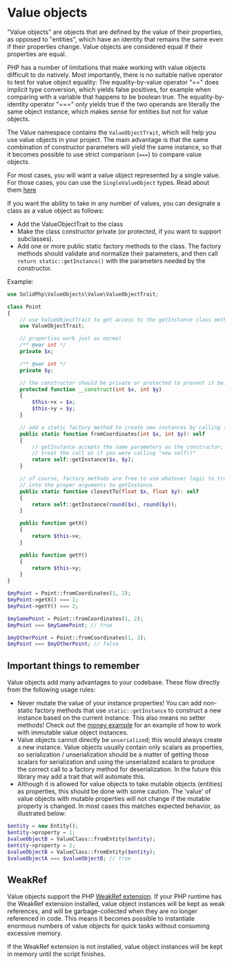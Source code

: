 Value objects
=============

"Value objects" are objects that are defined by the value of their properties, 
as opposed to "entities", which have an identity that remains the same even if their properties change.
Value objects are considered equal if their properties are equal.

PHP has a number of limitations that make working with value objects difficult to do natively.
Most importantly, there is no suitable native operator to test for value object equality: The equality-by-value operator "=="
does implicit type conversion, which yields false positives, for example when comparing with a variable
that happens to be boolean true. The equality-by-identity operator "===" only yields true if the two operands
are literally the same object instance, which makes sense for entities but not for value objects.

The Value namespace contains the `ValueObjectTrait`, which will help you use value objects in your project.
The main advantage is that the same combination of constructor parameters will yield the same instance,
so that it becomes possible to use strict comparison (`===`) to compare value objects.

For most cases, you will want a value object represented by a single value. For those cases,
you can use the `SingleValueObject` types. Read about them [here](single-value-objects.md)

If you want the ability to take in any number of values, you can designate a class as a value object as follows:
- Add the ValueObjectTrait to the class
- Make the class constructor private (or protected, if you want to support subclasses).
- Add one or more public static factory methods to the class. The factory methods should validate and normalize
their parameters, and then call `return static::getInstance()` with the parameters needed by the constructor.

Example:
```php
use SolidPhp\ValueObjects\Value\ValueObjectTrait;

class Point
{
    // use ValueObjectTrait to get access to the getInstance class method to use in your factory methods
    use ValueObjectTrait;

    // properties work just as normal
    /** @var int */
    private $x;

    /** @var int */
    private $y;

    // the constructor should be private or protected to prevent it being used from outside the factory methods
    protected function __construct(int $x, int $y)
    {
        $this->x = $x;
        $this->y = $y;
    }

    // add a static factory method to create new instances by calling the getInstance method
    public static function fromCoordinates(int $x, int $y): self
    {
        // getInstance accepts the same parameters as the constructor, in the same order.
        // treat the call as if you were calling "new self()"
        return self::getInstance($x, $y);
    }

    // of course, factory methods are free to use whatever logic to translate / normalize their parameters
    // into the proper arguments to getInstance.
    public static function closestTo(float $x, float $y): self
    {
        return self::getInstance(round($x), round($y));
    }

    public function getX()
    {
        return $this->x;
    }

    public function getY()
    {
        return $this->y;
    }
}

$myPoint = Point::fromCoordinates(1, 2);
$myPoint->getX() === 1;
$myPoint->getY() === 2;

$mySamePoint = Point::fromCoordinates(1, 2);
$myPoint === $mySamePoint; // true

$myOtherPoint = Point::fromCoordinates(1, 3);
$myPoint === $myOtherPoint; // false
```

<a name="considerations"></a>
Important things to remember
----------------------------

Value objects add many advantages to your codebase. These flow directly
from the following usage rules:

- Never mutate the value of your instance properties! You can add non-static factory methods that
  use `static::getInstance` to construct a new instance based on the current instance.
  This also means no setter methods! Check out the [money example](examples/money.md) for an example of how to work with immutable
  value object instances.
- Value objects cannot directly be `unserialize`d; this would always create a new instance. Value objects
  usually contain only scalars as properties, so serialization / unserialization should be a matter
  of getting those scalars for serialization and using the unserialized scalars to produce the correct
  call to a factory method for deserialization. In the future this library may add a trait that will
  automate this.
- Although it is allowed for value objects to take mutable objects (entities) as properties, this should be done
  with some caution. The 'value' of value objects with mutable properties will not change if the mutable property
  is changed. In most cases this matches expected behavior, as illustrated below:

```php
$entity = new Entity();
$entity->property = 1;
$valueObjectB = ValueClass::fromEntity($entity);
$entity->property = 2;
$valueObjectB = ValueClass::fromEntity($entity);
$valueObjectA === $valueObjectB; // true
```

WeakRef
-------

Value objects support the PHP [WeakRef extension](http://php.net/manual/en/book.weakref.php). 
If your PHP runtime has the WeakRef extension installed, value object
 instances will be kept as weak references, and will be 
 garbage-collected
 when they are no longer referenced in code. This means it becomes
 possible to instantiate enormous numbers of value objects for
 quick tasks without consuming excessive memory.

If the WeakRef extension is not installed, value object instances will
be kept in memory until the script finishes.
